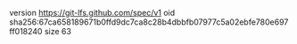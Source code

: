 version https://git-lfs.github.com/spec/v1
oid sha256:67ca658189671b0ffd9dc7ca8c28b4dbbfb07977c5a02ebfe780e697ff018240
size 63
